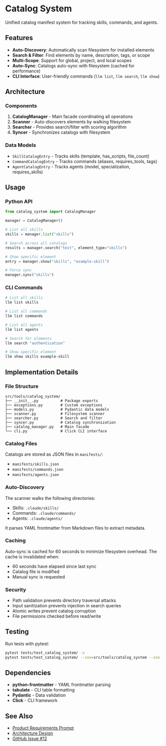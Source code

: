 # Catalog System

Unified catalog manifest system for tracking skills, commands, and agents.

## Features

- **Auto-Discovery**: Automatically scan filesystem for installed elements
- **Search & Filter**: Find elements by name, description, tags, or scope
- **Multi-Scope**: Support for global, project, and local scopes
- **Auto-Sync**: Catalogs auto-sync with filesystem (cached for performance)
- **CLI Interface**: User-friendly commands (`llm list`, `llm search`, `llm show`)

## Architecture

### Components

1. **CatalogManager** - Main facade coordinating all operations
2. **Scanner** - Auto-discovers elements by walking filesystem
3. **Searcher** - Provides search/filter with scoring algorithm
4. **Syncer** - Synchronizes catalogs with filesystem

### Data Models

- `SkillCatalogEntry` - Tracks skills (template, has_scripts, file_count)
- `CommandCatalogEntry` - Tracks commands (aliases, requires_tools, tags)
- `AgentCatalogEntry` - Tracks agents (model, specialization, requires_skills)

## Usage

### Python API

```python
from catalog_system import CatalogManager

manager = CatalogManager()

# List all skills
skills = manager.list("skills")

# Search across all catalogs
results = manager.search("test", element_type="skills")

# Show specific element
entry = manager.show("skills", "example-skill")

# Force sync
manager.sync("skills")
```

### CLI Commands

```bash
# List all skills
llm list skills

# List all commands
llm list commands

# List all agents
llm list agents

# Search for elements
llm search "authentication"

# Show specific element
llm show skills example-skill
```

## Implementation Details

### File Structure

```
src/tools/catalog_system/
├── __init__.py          # Package exports
├── exceptions.py        # Custom exceptions
├── models.py            # Pydantic data models
├── scanner.py           # Filesystem scanner
├── searcher.py          # Search and filter
├── syncer.py            # Catalog synchronization
├── catalog_manager.py   # Main facade
└── cli.py               # Click CLI interface
```

### Catalog Files

Catalogs are stored as JSON files in `manifests/`:

- `manifests/skills.json`
- `manifests/commands.json`
- `manifests/agents.json`

### Auto-Discovery

The scanner walks the following directories:

- Skills: `.claude/skills/`
- Commands: `.claude/commands/`
- Agents: `.claude/agents/`

It parses YAML frontmatter from Markdown files to extract metadata.

### Caching

Auto-sync is cached for 60 seconds to minimize filesystem overhead. The cache is invalidated when:

- 60 seconds have elapsed since last sync
- Catalog file is modified
- Manual sync is requested

### Security

- Path validation prevents directory traversal attacks
- Input sanitization prevents injection in search queries
- Atomic writes prevent catalog corruption
- File permissions checked before read/write

## Testing

Run tests with pytest:

```bash
pytest tests/test_catalog_system/ -v
pytest tests/test_catalog_system/ --cov=src/tools/catalog_system --cov-report=term-missing
```

## Dependencies

- **python-frontmatter** - YAML frontmatter parsing
- **tabulate** - CLI table formatting
- **Pydantic** - Data validation
- **Click** - CLI framework

## See Also

- [Product Requirements Prompt](../../../docs/implementation/prp/feature-12-prp.md)
- [Architecture Design](../../../docs/implementation/design/architecture-feature-12.md)
- [GitHub Issue #12](https://github.com/matteocervelli/llms/issues/12)
